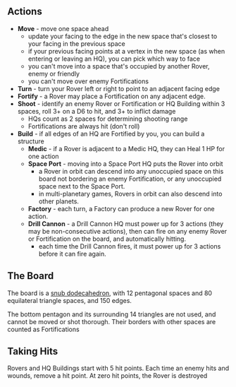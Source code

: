 ## Actions

- **Move** - move one space ahead
  - update your facing to the edge in the new space that's closest to your facing in the previous space
  - if your previous facing points at a vertex in the new space (as when entering or leaving an HQ), you can pick which way to face
  - you can't move into a space that's occupied by another Rover, enemy or friendly
  - you can't move over enemy Fortifications
- **Turn** - turn your Rover left or right to point to an adjacent facing edge
- **Fortify** - a Rover may place a Fortification on any adjacent edge.
- **Shoot** - identify an enemy Rover or Fortification or HQ Building within 3 spaces, roll 3+ on a D6 to hit, and 3+ to inflict damage
  - HQs count as 2 spaces for determining shooting range
  - Fortifications are always hit (don't roll)
- **Build** - if all edges of an HQ are Fortified by you, you can build a structure
  - **Medic** - if a Rover is adjacent to a Medic HQ, they can Heal 1 HP for one action
  - **Space Port** - moving into a Space Port HQ puts the Rover into orbit
    - a Rover in orbit can descend into any unoccupied space on this board not bordering an enemy Fortification, or any unoccupied space next to the Space Port.
    - in multi-planetary games, Rovers in orbit can also descend into other planets.
  - **Factory** - each turn, a Factory can produce a new Rover for one action.
  - **Drill Cannon** - a Drill Cannon HQ must power up for 3 actions (they may be non-consecutive actions), then can fire on any enemy Rover or Fortification on the board, and automatically hitting.
    - each time the Drill Cannon fires, it must power up for 3 actions before it can fire again.

## The Board

The board is a [snub dodecahedron](https://en.wikipedia.org/wiki/Snub_dodecahedron), with 12 pentagonal spaces and 80 equilateral triangle spaces, and 150 edges.

The bottom pentagon and its surrounding 14 triangles are not used, and cannot be moved or shot thorough. Their borders with other spaces are counted as Fortifications

## Taking Hits

Rovers and HQ Buildings start with 5 hit points. Each time an enemy hits and wounds, remove a hit point. At zero hit points, the Rover is destroyed
